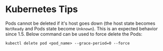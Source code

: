 # Kubernetes Tips

Pods cannot be deleted if it's host goes down (the host state becomes `NotReady` and Pods state become `Unknown`). This is an expected behavior since 1.5. Below command can be used to force delete the Pods:
```shell
kubectl delete pod <pod_name> --grace-period=0 --force
```
